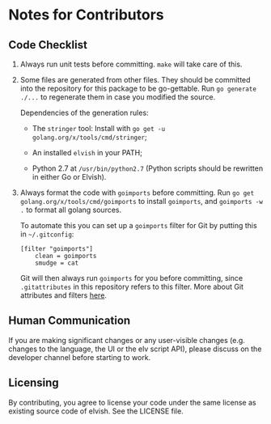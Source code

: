# Notes for Contributors

## Code Checklist

1.  Always run unit tests before committing. `make` will take care of this.

2.  Some files are generated from other files. They should be committed into the repository for this package to be go-gettable. Run `go generate ./...` to regenerate them in case you modified the source.

    Dependencies of the generation rules:

    *   The `stringer` tool: Install with `go get -u golang.org/x/tools/cmd/stringer`;

    *   An installed `elvish` in your PATH;

    *   Python 2.7 at `/usr/bin/python2.7` (Python scripts should be rewritten in either Go or Elvish).

3.  Always format the code with `goimports` before committing. Run `go get golang.org/x/tools/cmd/goimports` to install `goimports`, and `goimports -w .` to format all golang sources.

    To automate this you can set up a `goimports` filter for Git by putting this in `~/.gitconfig`:

        [filter "goimports"]
            clean = goimports
            smudge = cat

    Git will then always run `goimports` for you before committing, since `.gitattributes` in this repository refers to this filter. More about Git attributes and filters [here](https://www.kernel.org/pub/software/scm/git/docs/gitattributes.html).

## Human Communication

If you are making significant changes or any user-visible changes (e.g. changes to the language, the UI or the elv script API), please discuss on the developer channel before starting to work.

## Licensing

By contributing, you agree to license your code under the same license as existing source code of elvish. See the LICENSE file.
